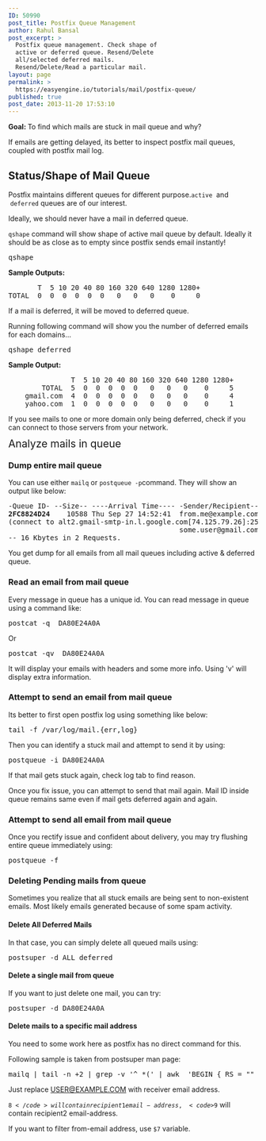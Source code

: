 ```yaml
---
ID: 50990
post_title: Postfix Queue Management
author: Rahul Bansal
post_excerpt: >
  Postfix queue management. Check shape of
  active or deferred queue. Resend/Delete
  all/selected deferred mails.
  Resend/Delete/Read a particular mail.
layout: page
permalink: >
  https://easyengine.io/tutorials/mail/postfix-queue/
published: true
post_date: 2013-11-20 17:53:10
---
```

<strong>Goal: </strong>To find which mails are stuck in mail queue and why?

If emails are getting delayed, its better to inspect postfix mail queues, coupled with postfix mail log.
<h2>Status/Shape of Mail Queue</h2>
Postfix maintains different queues for different purpose.<code>active</code>  and  <code>deferred</code> queues are of our interest.

Ideally, we should never have a mail in deferred queue.

<code>qshape</code> command will show shape of active mail queue by default. Ideally it should be as close as to empty since postfix sends email instantly!
<pre>qshape</pre>
<strong>Sample Outputs:</strong>
<pre>       T  5 10 20 40 80 160 320 640 1280 1280+
TOTAL  0  0  0  0  0  0   0   0   0    0     0</pre>
If a mail is deferred, it will be moved to deferred queue.

Running following command will show you the number of deferred emails for each domains...
<pre>qshape deferred</pre>
<strong>Sample Output:</strong>
<pre>               T  5 10 20 40 80 160 320 640 1280 1280+
        TOTAL  5  0  0  0  0  0   0   0   0    0     5
    gmail.com  4  0  0  0  0  0   0   0   0    0     4
    yahoo.com  1  0  0  0  0  0   0   0   0    0     1</pre>
If you see mails to one or more domain only being deferred, check if you can connect to those servers from your network.

<span style="font-size: 1.5em; line-height: 1em;">Analyze mails in queue</span>
<h3>Dump entire mail queue</h3>
You can use either <code>mailq</code> or <code>postqueue -p</code>command. They will show an output like below:
<pre>-Queue ID- --Size-- ----Arrival Time---- -Sender/Recipient-------
<strong>2FC8824D24</strong>    10588 Thu Sep 27 14:52:41  from.me@example.com
(connect to alt2.gmail-smtp-in.l.google.com[74.125.79.26]:25: Connection timed out)
                                         some.user@gmail.com
-- 16 Kbytes in 2 Requests.</pre>
You get dump for all emails from all mail queues including active &amp; deferred queue.
<h3>Read an email from mail queue</h3>
Every message in queue has a unique id. You can read message in queue using a command like:
<pre>postcat -q  DA80E24A0A</pre>
Or
<pre>postcat -qv  DA80E24A0A</pre>
It will display your emails with headers and some more info. Using 'v' will display extra information.
<h3>Attempt to send an email from mail queue</h3>
Its better to first open postfix log using something like below:
<pre class="no-highlight">tail -f /var/log/mail.{err,log}</pre>
Then you can identify a stuck mail and attempt to send it by using:
<pre>postqueue -i DA80E24A0A</pre>
If that mail gets stuck again, check log tab to find reason.

Once you fix issue, you can attempt to send that mail again. Mail ID inside queue remains same even if mail gets deferred again and again.
<h3>Attempt to send all email from mail queue</h3>
Once you rectify issue and confident about delivery, you may try flushing entire queue immediately using:
<pre class="no-highlight">postqueue -f</pre>
<h3>Deleting Pending mails from queue</h3>
Sometimes you realize that all stuck emails are being sent to non-existent emails. Most likely emails generated because of some spam activity.
<h4>Delete All Deferred Mails</h4>
In that case, you can simply delete all queued mails using:
<pre>postsuper -d ALL deferred</pre>
<h4>Delete a single mail from queue</h4>
If you want to just delete one mail, you can try:
<pre>postsuper -d DA80E24A0A</pre>
<h4>Delete mails to a specific mail address</h4>
You need to some work here as postfix has no direct command for this.

Following sample is taken from postsuper man page:
<pre class="no-highlight">mailq | tail -n +2 | grep -v '^ *(' | awk  'BEGIN { RS = "" } { if ($8 == "USER@EXAMPLE.COM" &amp;&amp; $9 == "") print $1 } ' | tr -d '*!' | postsuper -d -</pre>
Just replace USER@EXAMPLE.COM with receiver email address.

<code>$8</code> will contain recipient1 email-address, <code>$9</code> will contain recipient2 email-address.

If you want to filter from-email address, use <code>$7</code> variable.